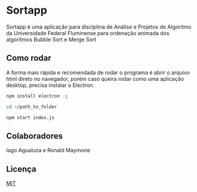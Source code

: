 # Sortapp

Sortapp é uma aplicação para disciplina de Análise e Projetos de Algoritmo da Universidade Federal Fluminense para ordenação animada dos algoritmos Bubble Sort e Merge Sort 

## Como rodar

A forma mais rápida e recomendada de rodar o programa é abrir o arquivo html direto no navegador, porém caso queira rodar como uma aplicação desktop, precisa instalar o Electron.

```bash
npm install electron -g
```

```bash
cd ~/path_to_folder
```

```bash
npm start index.js
```

## Colaboradores
Iago Agualuza e Ronald Maymone

## Licença
[MIT](https://choosealicense.com/licenses/mit/)